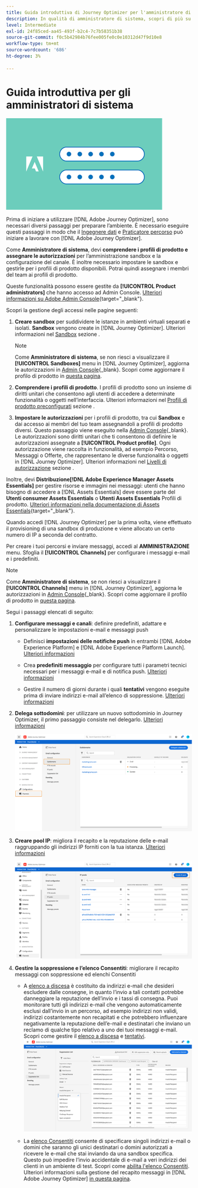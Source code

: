 ```yaml
---
title: Guida introduttiva di Journey Optimizer per l'amministratore di sistema
description: In qualità di amministratore di sistema, scopri di più su come lavorare con Journey Optimizer
level: Intermediate
exl-id: 24f85ced-aa45-493f-b2c4-7c7b58351b38
source-git-commit: f0c5b42984b76fee005fe0c0e10312d47f9d10e8
workflow-type: tm+mt
source-wordcount: '686'
ht-degree: 3%

---
```


# Guida introduttiva per gli amministratori di sistema

![administrator](assets/do-not-localize/user-2.png)

Prima di iniziare a utilizzare [!DNL Adobe Journey Optimizer], sono necessari diversi passaggi per preparare l’ambiente.  È necessario eseguire questi passaggi in modo che il [Ingegnere dati](data-engineer.md) e [Praticatore percorso](marketer.md) può iniziare a lavorare con [!DNL Adobe Journey Optimizer].


Come **Amministratore di sistema**, devi **comprendere i profili di prodotto e assegnare le autorizzazioni** per l’amministrazione sandbox e la configurazione del canale. È inoltre necessario impostare le sandbox e gestirle per i profili di prodotto disponibili. Potrai quindi assegnare i membri del team ai profili di prodotto.

Queste funzionalità possono essere gestite da **[!UICONTROL Product administrators]** che hanno accesso ad Admin Console. [Ulteriori informazioni su Adobe Admin Console](https://helpx.adobe.com/it/enterprise/admin-guide.html){target=&quot;_blank&quot;}.

Scopri la gestione degli accessi nelle pagine seguenti:

1. **Creare sandbox** per suddividere le istanze in ambienti virtuali separati e isolati. **Sandbox** vengono create in [!DNL Journey Optimizer]. Ulteriori informazioni nel [Sandbox](../administration/sandboxes.md) sezione .

   >[!NOTE]
   >Come **Amministratore di sistema**, se non riesci a visualizzare il **[!UICONTROL Sandboxes]** menu in [!DNL Journey Optimizer], aggiorna le autorizzazioni in [Admin Console](https://adminconsole.adobe.com/){_blank}. Scopri come aggiornare il profilo di prodotto in [questa pagina](../administration/permissions.md#edit-product-profile).

1. **Comprendere i profili di prodotto**. I profili di prodotto sono un insieme di diritti unitari che consentono agli utenti di accedere a determinate funzionalità o oggetti nell’interfaccia. Ulteriori informazioni nel [Profili di prodotto preconfigurati](../administration/ootb-product-profiles.md) sezione .

1. **Impostare le autorizzazioni** per i profili di prodotto, tra cui **Sandbox** e dai accesso ai membri del tuo team assegnandoli a profili di prodotto diversi. Questo passaggio viene eseguito nella [Admin Console](https://adminconsole.adobe.com/){_blank}. Le autorizzazioni sono diritti unitari che ti consentono di definire le autorizzazioni assegnate a **[!UICONTROL Product profile]**. Ogni autorizzazione viene raccolta in funzionalità, ad esempio Percorso, Messaggi o Offerte, che rappresentano le diverse funzionalità o oggetti in [!DNL Journey Optimizer]. Ulteriori informazioni nel [Livelli di autorizzazione](../administration/high-low-permissions.md) sezione .


Inoltre, devi **Distribuzione[!DNL Adobe Experience Manager Assets Essentials]** per gestire risorse e immagini nei messaggi: utenti che hanno bisogno di accedere a [!DNL Assets Essentials] deve essere parte del **Utenti consumer Assets Essentials** o **Utenti Assets Essentials** Profili di prodotto. [Ulteriori informazioni nella documentazione di Assets Essentials](https://experienceleague.adobe.com/docs/experience-manager-assets-essentials/help/deploy-administer.html){target=&quot;_blank&quot;}.

Quando accedi [!DNL Journey Optimizer] per la prima volta, viene effettuato il provisioning di una sandbox di produzione e viene allocato un certo numero di IP a seconda del contratto.

Per creare i tuoi percorsi e inviare messaggi, accedi al **AMMINISTRAZIONE** menu. Sfoglia il **[!UICONTROL Channels]** per configurare i messaggi e-mail e i predefiniti.

>[!NOTE]
>Come **Amministratore di sistema**, se non riesci a visualizzare il **[!UICONTROL Channels]** menu in [!DNL Journey Optimizer], aggiorna le autorizzazioni in [Admin Console](https://adminconsole.adobe.com/){_blank}. Scopri come aggiornare il profilo di prodotto in [questa pagina](../administration/permissions.md#edit-product-profile).

Segui i passaggi elencati di seguito:

1. **Configurare messaggi e canali**: definire predefiniti, adattare e personalizzare le impostazioni e-mail e messaggi push

   * Definisci **impostazioni delle notifiche push** in entrambi [!DNL Adobe Experience Platform] e [!DNL Adobe Experience Platform Launch]. [Ulteriori informazioni](../push-gs.md)

   * Crea **predefiniti messaggio** per configurare tutti i parametri tecnici necessari per i messaggi e-mail e di notifica push. [Ulteriori informazioni](../configuration/message-presets.md)

   * Gestire il numero di giorni durante i quali **tentativi** vengono eseguite prima di inviare indirizzi e-mail all’elenco di soppressione. [Ulteriori informazioni](../configuration/manage-suppression-list.md)

1. **Delega sottodomini**: per utilizzare un nuovo sottodominio in Journey Optimizer, il primo passaggio consiste nel delegarlo. [Ulteriori informazioni](../configuration/about-subdomain-delegation.md)

   ![](../assets/subdomain.png)

1. **Creare pool IP**: migliora il recapito e la reputazione delle e-mail raggruppando gli indirizzi IP forniti con la tua istanza. [Ulteriori informazioni](../configuration/ip-pools.md)

   ![](../assets/ip-pool.png)

1. **Gestire la soppressione e l’elenco Consentiti**: migliorare il recapito messaggi con soppressione ed elenchi Consentiti

   * A [elenco a discesa](../suppression-list.md) è costituito da indirizzi e-mail che desideri escludere dalle consegne, in quanto l’invio a tali contatti potrebbe danneggiare la reputazione dell’invio e i tassi di consegna. Puoi monitorare tutti gli indirizzi e-mail che vengono automaticamente esclusi dall’invio in un percorso, ad esempio indirizzi non validi, indirizzi costantemente non recapitati e che potrebbero influenzare negativamente la reputazione dell’e-mail e destinatari che inviano un reclamo di qualche tipo relativo a uno dei tuoi messaggi e-mail. Scopri come gestire il [elenco a discesa](../configuration/manage-suppression-list.md) e [tentativi](../configuration/retries.md).
   ![](../assets/suppression-list-filtering-example.png)

   * La [elenco Consentiti](../allow-list.md) consente di specificare singoli indirizzi e-mail o domini che saranno gli unici destinatari o domini autorizzati a ricevere le e-mail che stai inviando da una sandbox specifica. Questo può impedire l’invio accidentale di e-mail a veri indirizzi dei clienti in un ambiente di test. Scopri come [abilita l&#39;elenco Consentiti](../allow-list.md).
   Ulteriori informazioni sulla gestione del recapito messaggi in [!DNL Adobe Journey Optimizer] [in questa pagina](../deliverability.md).
